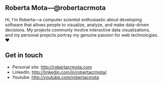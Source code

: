 ## Roberta Mota—@robertacrmota

<!--
**robertacrmota/robertacrmota** is a ✨ _special_ ✨ repository because its `README.md` (this file) appears on your GitHub profile.

Here are some ideas to get you started:

- 🔭 I’m currently working on ...
- 🌱 I’m currently learning ...
- 👯 I’m looking to collaborate on ...
- 🤔 I’m looking for help with ...
- 💬 Ask me about ...
- 📫 How to reach me: ...
- 😄 Pronouns: ...
- ⚡ Fun fact: ...
-->

Hi, I'm Roberta—a computer scientist enthusiastic about developing software that allows people to visualize, analyze, and make data-driven decisions. My projects commonly involve interactive data visualizations, and my personal projects portray my genuine passion for web technologies. :heart:

## Get in touch

- Personal site: http://robertacrmota.com
- LinkedIn: http://linkedin.com/in/robertacrmota/
- Youtube: http://youtube.com/robertacmota
